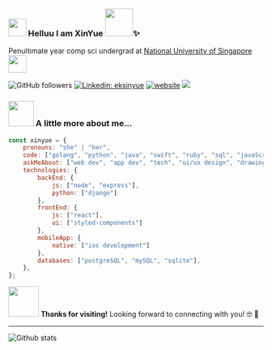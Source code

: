 ### <img src="https://raw.githubusercontent.com/sidbelbase/sidbelbase/master/wave.gif" width="35"> Helluu I am XinYue <img src="https://camo.githubusercontent.com/fb070d9f71a64edbafed08519130d75e7e0a0a69665d50d94ad095157f702e59/68747470733a2f2f6d656469612e67697068792e636f6d2f6d656469612f6d47634e6a736657416a593541455a4e77362f67697068792e676966" width="55">✨

<p>Penultimate year comp sci undergrad at <a href="https://www.comp.nus.edu.sg/programmes/ug/cs/">National University of Singapore</a>
<img src="https://media.giphy.com/media/WUlplcMpOCEmTGBtBW/giphy.gif" width="35"></p>

![GitHub followers](https://img.shields.io/github/followers/eksinyue?label=Follow&style=social)
[![Linkedin: eksinyue](https://img.shields.io/badge/-eksinyue-blue?style=flat-square&logo=Linkedin&logoColor=white&link=https://www.linkedin.com/in/eksinyueh/)](https://www.linkedin.com/in/eksinyue/)
[![website](https://img.shields.io/badge/Website-46a2f1.svg?&style=flat-square&logo=Google-Chrome&logoColor=white&link=https://www.eksinyue.com/)](https://www.eksinyue.com/)
![](https://komarev.com/ghpvc/?username=eksinyue&color=ff69b4)

### <img src="https://c.tenor.com/v3Kzb5rlFdgAAAAi/mochi-cute.gif" width="50"> A little more about me...  

```javascript
const xinyue = {
    pronouns: "she" | "her",
    code: ["golang", "python", "java", "swift", "ruby", "sql", "javaScript", "html", "css"],
    askMeAbout: ["web dev", "app dev", "tech", "ui/ux design", "drawing"],
    technologies: {
        backEnd: {
            js: ["node", "express"],
            python: ["django"]
        },
        frontEnd: {
            js: ["react"],
            ui: ["styled-components"]
        },
        mobileApp: {
            native: ["ios development"]
        },
        databases: ["postgreSQL", "mySQL", "sqlite"],
    },
};
```

<!--         devOps: ["AWS", "Docker🐳", "Nginx"], -->
<!--         misc: ["Firebase", "Socket.IO", ] -->
<!--     architecture: ["Serverless Architecture", "Progressive web applications", "Single page applications"], -->
<!--     funFact, challenges, tagline? -->
<!--     currentFocus: "full stack web dev", -->

<img src="https://c.tenor.com/TRSYCx4GnGoAAAAi/budding-pop-friends.gif" width="60"> <b>Thanks for visiting!</b> Looking forward to connecting with you! 🤓 🤙

---

![Github stats](https://github-readme-stats.vercel.app/api?username=eksinyue&show_icons=true&count_private=true)

<!--
**eksinyue/eksinyue** is a ✨ _special_ ✨ repository because its `README.md` (this file) appears on your GitHub profile.

Here are some ideas to get you started:

- 🔭 I’m currently working on ...
- 🌱 I’m currently learning ...
- 👯 I’m looking to collaborate on ...
- 🤔 I’m looking for help with ...
- 💬 Ask me about ...
- 📫 How to reach me: ...
- 😄 Pronouns: ...
- ⚡ Fun fact: ...
-->
